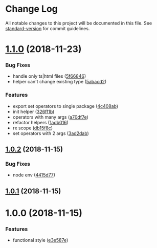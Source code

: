 # Change Log

All notable changes to this project will be documented in this file. See [standard-version](https://github.com/conventional-changelog/standard-version) for commit guidelines.

<a name="1.1.0"></a>
# [1.1.0](https://github.com/justerest/up-ng/compare/v1.0.2...v1.1.0) (2018-11-23)


### Bug Fixes

* handle only ts|html files ([5f66846](https://github.com/justerest/up-ng/commit/5f66846))
* helper can't change existing type ([5abacd2](https://github.com/justerest/up-ng/commit/5abacd2))


### Features

* export set operators to single package ([4c408ab](https://github.com/justerest/up-ng/commit/4c408ab))
* init helper ([326ff1b](https://github.com/justerest/up-ng/commit/326ff1b))
* operators with many args ([a70df7e](https://github.com/justerest/up-ng/commit/a70df7e))
* refactor helpers ([1adb016](https://github.com/justerest/up-ng/commit/1adb016))
* rx scope ([db15f8c](https://github.com/justerest/up-ng/commit/db15f8c))
* set operators with 2 args ([3ad2dab](https://github.com/justerest/up-ng/commit/3ad2dab))



<a name="1.0.2"></a>
## [1.0.2](https://github.com/justerest/up-ng/compare/v1.0.1...v1.0.2) (2018-11-15)


### Bug Fixes

* node env ([4415d77](https://github.com/justerest/up-ng/commit/4415d77))



<a name="1.0.1"></a>
## [1.0.1](https://github.com/justerest/up-ng/compare/v1.0.0...v1.0.1) (2018-11-15)



<a name="1.0.0"></a>
# 1.0.0 (2018-11-15)


### Features

* functional style ([e3e587e](https://github.com/justerest/up-ng/commit/e3e587e))
